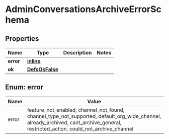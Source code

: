 
# AdminConversationsArchiveErrorSchema

## Properties
Name | Type | Description | Notes
------------ | ------------- | ------------- | -------------
**error** | [**inline**](#Error) |  | 
**ok** | [**DefsOkFalse**](DefsOkFalse.md) |  | 


<a name="Error"></a>
## Enum: error
Name | Value
---- | -----
error | feature_not_enabled, channel_not_found, channel_type_not_supported, default_org_wide_channel, already_archived, cant_archive_general, restricted_action, could_not_archive_channel



